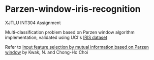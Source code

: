 # Parzen-window-iris-recognition

XJTLU INT304 Assignment

Multi-classification problem based on Parzen window algorithm implementation, validated using UCI's [IRIS dataset](https://archive.ics.uci.edu/ml/datasets/Iris)

Refer to [Input feature selection by mutual information based on Parzen window](https://ieeexplore.ieee.org/abstract/document/1114861) by Kwak, N. and Chong-Ho Choi
